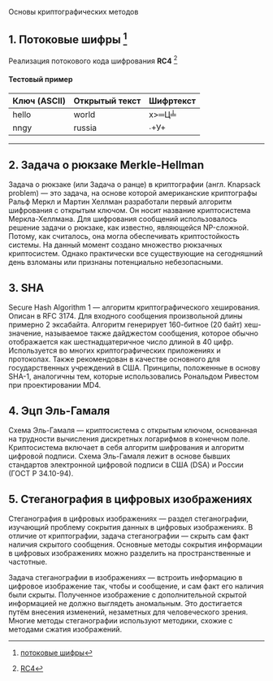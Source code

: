 Основы криптографических методов 

##  1. Потоковые шифры [^1]
Реализация потокового кода шифрования __RC4__ [^2]
#### Тестовый пример
Ключ (ASCII) | Открытый текст |Шифртекст 
:-----|:------|:----
hello   | world     | x>═Ц╧
nngy | russia   | ∙+У+
---
[^1]: [потоковые шифры](https://ru.wikipedia.org/wiki/Потоковый_шифр)
[^2]: [RC4](https://en.wikipedia.org/wiki/RC4)


## 2. Задача о рюкзаке Merkle-Hellman
Задача о рюкзаке (или Задача о ранце) в криптографии (англ. Knapsack problem) — это задача,
на основе которой американские криптографы Ральф Меркл и Мартин Хеллман разработали первый
алгоритм шифрования с открытым ключом. Он носит название криптосистема Меркла-Хеллмана.
Для шифрования сообщений использовалось решение задачи о рюкзаке, как известно, являющейся
NP-сложной. Потому, как считалось, она могла обеспечивать криптостойкость системы.
На данный момент создано множество рюкзачных криптосистем. Однако практически все существующие
на сегодняшний день взломаны или признаны потенциально небезопасными.


## 3. SHA
Secure Hash Algorithm 1 — алгоритм криптографического хеширования. Описан в RFC 3174.
Для входного сообщения произвольной длины примерно 2 эксабайта. Алгоритм генерирует 160-битное
(20 байт) хеш-значение, называемое также дайджестом сообщения, которое обычно отображается как
шестнадцатеричное число длиной в 40 цифр. Используется во многих криптографических приложениях
и протоколах. Также рекомендован в качестве основного для государственных учреждений в США.
Принципы, положенные в основу SHA-1, аналогичны тем, которые использовались Рональдом Ривестом
при проектировании MD4.


## 4. Эцп Эль-Гамаля
Схема Эль-Гамаля — криптосистема с открытым ключом, основанная на трудности вычисления дискретных
логарифмов в конечном поле. Криптосистема включает в себя алгоритм шифрования и алгоритм цифровой
подписи. Схема Эль-Гамаля лежит в основе бывших стандартов электронной цифровой подписи в США (DSA)
и России (ГОСТ Р 34.10-94).


## 5. Стеганография в цифровых изображениях
Стеганография в цифровых изображениях — раздел стеганографии, изучающий проблему сокрытия данных
в цифровых изображениях. В отличие от криптографии, задача стеганографии — скрыть сам факт наличия
скрытого сообщения. Основные методы сокрытия информации в цифровых изображениях можно разделить на
пространственные и частотные.

Задача стеганографии в изображениях — встроить информацию в цифровое изображение так, чтобы
и сообщение, и сам факт его наличия были скрыты. Полученное изображение с дополнительной скрытой
информацией не должно выглядеть аномальным. Это достигается путём внесения изменений, незаметных
для человеческого зрения. Многие методы стеганографии
используют методики, схожие с методами сжатия изображений.
